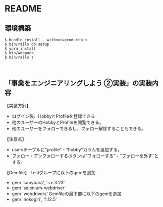 # README

## 環境構築
```
$ bundle install --without=production
$ bin/rails db:setup
$ yarn install
$ bin/webpack
$ bin/rails s
```
<br>

## 「事業をエンジニアリングしよう ②実装」の実装内容
【実装方針】
- ログイン後、HobbyとProfileを登録できる
- 他のユーザーのHobbyとProfileを閲覧できる。
- 他のユーザーをフォローできるし、フォロー解除することもできる。

【注意点】
- usersテーブルに"profile"・"hobby"カラムを追加する。
- フォロー・アンフォローするボタンは"フォローする"・"フォローを外す"とする。

【Gemfile】
Testグループに以下のgemを追加
- gem 'capybara', '~> 3.23'
- gem 'selenium-webdriver'
- gem 'webdrivers' 
Gemfileの最下部に以下のgemを追加
- gem 'nokogiri', '1.12.5'
